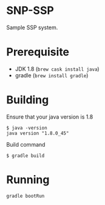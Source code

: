 SNP-SSP
====================

Sample SSP system.

# Prerequisite
- JDK 1.8 (`brew cask install java`) 
- gradle (`brew install gradle`)

# Building
Ensure that your java version is 1.8

```
$ java -version
java version "1.8.0_45"
```

Build command

```
$ gradle build
```

# Running

```
gradle bootRun
```
